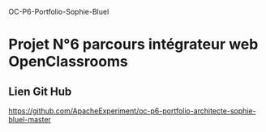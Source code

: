 OC-P6-Portfolio-Sophie-Bluel

# Projet N°6 parcours intégrateur web OpenClassrooms

## Lien Git Hub

https://github.com/ApacheExperiment/oc-p6-portfolio-architecte-sophie-bluel-master
